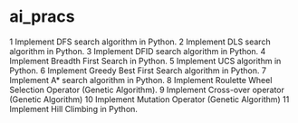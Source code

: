# ai_pracs
1 Implement DFS search algorithm in Python.
2 Implement DLS search algorithm in Python.
3 Implement DFID search algorithm in Python.
4 Implement Breadth First Search in Python.
5 Implement UCS algorithm in Python.
6 Implement Greedy Best First Search algorithm in Python.
7 Implement A* search algorithm in Python.
8 Implement Roulette Wheel Selection Operator (Genetic Algorithm).
9 Implement Cross-over operator (Genetic Algorithm) 
10 Implement Mutation Operator (Genetic Algorithm) 
11 Implement Hill Climbing in Python.
